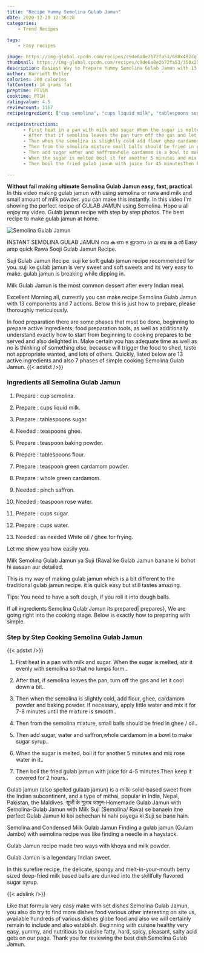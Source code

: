 ```yaml
---
title: "Recipe Yummy Semolina Gulab Jamun"
date: 2020-12-20 12:36:28
categories:
    - Trend Recipes
    
tags:
    - Easy recipes

image: https://img-global.cpcdn.com/recipes/c9de6a8e2b72fa53/680x482cq70/semolina-gulab-jamun-recipe-main-photo.jpg
thumbnail: https://img-global.cpcdn.com/recipes/c9de6a8e2b72fa53/350x250cq70/semolina-gulab-jamun-recipe-main-photo.jpg
description: Easiest Way to Prepare Yummy Semolina Gulab Jamun with 13 ingredients and 7 stages of easy cooking.
author: Harriett Butler
calories: 200 calories
fatContent: 14 grams fat
preptime: PT15M
cooktime: PT1H
ratingvalue: 4.5
reviewcount: 1167
recipeingredient: ["cup semolina", "cups liquid milk", "tablespoons sugar", "teaspoons ghee", "teaspoon baking powder", "tablespoons flour", "teaspoon green cardamom powder", "whole green cardamom", "pinch saffron", "teaspoon rose water", "cups sugar", "cups water", "as needed White oil  ghee for frying"]

recipeinstructions: 
      - First heat in a pan with milk and sugar When the sugar is melted stir it evenly with semolina so that no lumps form 
      - After that if semolina leaves the pan turn off the gas and let it cool down a bit 
      - Then when the semolina is slightly cold add flour ghee cardamom powder and baking powder If necessary apply little water and mix it for 78 minutes until the mixture is smooth 
      - Then from the semolina mixture small balls should be fried in ghee  oil 
      - Then add sugar water and saffronwhole cardamom in a bowl to make sugar syrup 
      - When the sugar is melted boil it for another 5 minutes and mix rose water in it 
      - Then boil the fried gulab jamun with juice for 45 minutesThen keep it covered for 2 hours

---
```




**Without fail making ultimate Semolina Gulab Jamun easy, fast, practical**. In this video making gulab jamun with using semolina or rava and milk and small amount of milk powder. you can make this instantly. In this video I&#39;m showing the perfect recipe of GULAB JAMUN using Semolina. Hope u all enjoy my video. Gulab jamun recipe with step by step photos. The best recipe to make gulab jamun at home.


![Semolina Gulab Jamun](https://img-global.cpcdn.com/recipes/c9de6a8e2b72fa53/680x482cq70/semolina-gulab-jamun-recipe-main-photo.jpg "Semolina Gulab Jamun")



INSTANT SEMOLINA GULAB JAMUN റവ ക ണ ട ഈസ ഗ ല ബ ജ മ ൻ Easy amp quick Rawa Sooji Gulab Jamun Recipe.

Suji Gulab Jamun Recipe. suji ke soft gulab jamun recipe recommended for you. suji ke gulab jamun is very sweet and soft sweets and its very easy to make. gulab jamun is breaking while dipping in.

Milk Gulab Jamun is the most common dessert after every Indian meal.


Excellent Morning all, currently you can make recipe Semolina Gulab Jamun with 13 components and 7 actions. Below this is just how to prepare, please thoroughly meticulously.

In food preparation there are some phases that must be done, beginning to prepare active ingredients, food preparation tools, as well as additionally understand exactly how to start from beginning to cooking prepares to be served and also delighted in. Make certain you has adequate time as well as no is thinking of something else, because will trigger the food to shed, taste not appropriate wanted, and lots of others. Quickly, listed below are 13 active ingredients and also 7 phases of simple cooking Semolina Gulab Jamun.
{{< adstxt />}}

### Ingredients all Semolina Gulab Jamun


1. Prepare  : cup semolina.

1. Prepare  : cups liquid milk.

1. Prepare  : tablespoons sugar.

1. Needed  : teaspoons ghee.

1. Prepare  : teaspoon baking powder.

1. Prepare  : tablespoons flour.

1. Prepare  : teaspoon green cardamom powder.

1. Prepare  : whole green cardamom.

1. Needed  : pinch saffron.

1. Needed  : teaspoon rose water.

1. Prepare  : cups sugar.

1. Prepare  : cups water.

1. Needed  : as needed White oil / ghee for frying.


Let me show you how easily you.

Milk Semolina Gulab Jamun ya Suji (Rava) ke Gulab Jamun banane ki bohot hi aasaan aur detailed.

This is my way of making gulab jamun which is a bit different to the traditional gulab jamun recipe. it is quick easy but still tastes amazing.

Tips: You need to have a soft dough, if you roll it into dough balls.


If all ingredients Semolina Gulab Jamun its prepared| prepares}, We are going right into the cooking stage. Below is exactly how to preparing with simple.

### Step by Step Cooking Semolina Gulab Jamun

{{< adstxt />}}


1. First heat in a pan with milk and sugar. When the sugar is melted, stir it evenly with semolina so that no lumps form..



1. After that, if semolina leaves the pan, turn off the gas and let it cool down a bit..



1. Then when the semolina is slightly cold, add flour, ghee, cardamom powder and baking powder. If necessary, apply little water and mix it for 7-8 minutes until the mixture is smooth..



1. Then from the semolina mixture, small balls should be fried in ghee / oil..



1. Then add sugar, water and saffron,whole cardamom in a bowl to make sugar syrup..



1. When the sugar is melted, boil it for another 5 minutes and mix rose water in it..



1. Then boil the fried gulab jamun with juice for 4-5 minutes.Then keep it covered for 2 hours..




Gulab jamun (also spelled gulaab jamun) is a milk-solid-based sweet from the Indian subcontinent, and a type of mithai, popular in India, Nepal, Pakistan, the Maldives. सूजी के गुलाब जामुन-Homemade Gulab Jamun with Semolina-Gulab Jamun with Milk Suji (Semolina/ Rava) se banaein itne perfect Gulab Jamun ki koi pehechan hi nahi payega ki Suji se bane hain.

Semolina and Condensed Milk Gulab Jamun Finding a gulab jamun (Gulam Jambo) with semolina recipe was like finding a needle in a haystack.

Gulab Jamun recipe made two ways with khoya and milk powder.

Gulab Jamun is a legendary Indian sweet.

In this surefire recipe, the delicate, spongy and melt-in-your-mouth berry sized deep-fried milk based balls are dunked into the skillfully flavored sugar syrup.


{{< adslink />}}

Like that formula very easy make with set dishes Semolina Gulab Jamun, you also do try to find more dishes food various other interesting on site us, available hundreds of various dishes globe food and also we will certainly remain to include and also establish. Beginning with cuisine healthy very easy, yummy, and nutritious to cuisine fatty, hard, spicy, pleasant, salty acid gets on our page. Thank you for reviewing the best dish Semolina Gulab Jamun.
